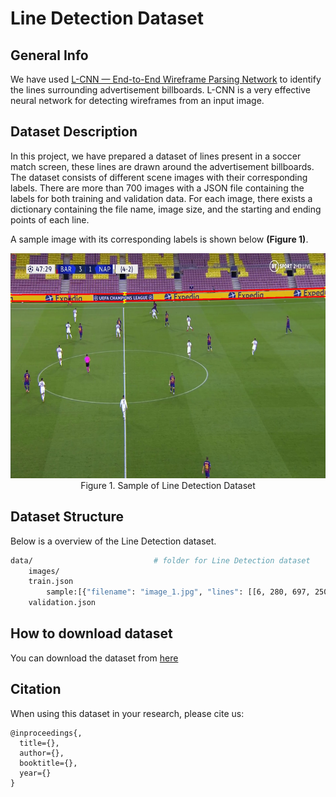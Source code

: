 # Line Detection Dataset

## General Info


We have used [L-CNN — End-to-End Wireframe Parsing Network](https://arxiv.org/abs/1905.03246) to identify the lines surrounding advertisement billboards. L-CNN is a very effective neural network for detecting wireframes from an input image.

## Dataset Description

In this project, we have prepared a dataset of lines present in a soccer match screen, these lines are drawn around the advertisement billboards.
The dataset consists of different scene images with their corresponding labels. There are more than 700 images with a JSON file containing the labels for both training and validation data. For each image, there exists a dictionary containing the file name, image size, and the starting and ending points of each line.

A sample image with its corresponding labels is shown below **(Figure 1)**.



<div align="center">
<img src="Images/Line_Detection.jpg" alt="Line Detection Dataset"  width="640" height="360" >  
<figcaption> Figure 1. Sample of Line Detection Dataset </figcaption>

</div>



## Dataset Structure

Below is a overview of the Line Detection dataset.

```bash
data/                           # folder for Line Detection dataset
    images/                      
    train.json
        sample:[{"filename": "image_1.jpg", "lines": [[6, 280, 697, 250], [5, 281, 546, 252]], "height": 1080, "width": 1920}]
    validation.json                             
```

## How to download dataset


You can download the dataset from [here](https://#)

## Citation

When using this dataset in your research, please cite us:

```
@inproceedings{,
  title={},
  author={},
  booktitle={},
  year={}
}
```